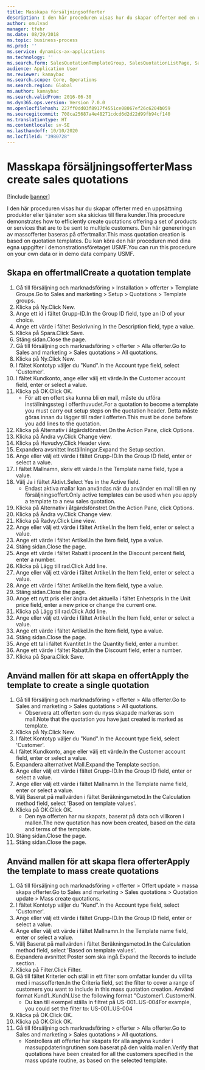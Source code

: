 ```yaml
---
title: Masskapa försäljningsofferter
description: I den här proceduren visas hur du skapar offerter med en uppsättning produkter eller tjänster som ska skickas till flera kunder.
author: omulvad
manager: tfehr
ms.date: 08/29/2018
ms.topic: business-process
ms.prod: ''
ms.service: dynamics-ax-applications
ms.technology: ''
ms.search.form: SalesQuotationTemplateGroup, SalesQuotationListPage, SalesCreateQuotation, SalesQuotationTable, SysQueryForm, SalesQuickQuote
audience: Application User
ms.reviewer: kamaybac
ms.search.scope: Core, Operations
ms.search.region: Global
ms.author: kamaybac
ms.search.validFrom: 2016-06-30
ms.dyn365.ops.version: Version 7.0.0
ms.openlocfilehash: 227ff0dd03f8917f4551ce08067ef26c6204b059
ms.sourcegitcommit: 708ca25687a4e48271cdcd6d2d22d99fb94cf140
ms.translationtype: HT
ms.contentlocale: sv-SE
ms.lasthandoff: 10/10/2020
ms.locfileid: "3980728"
---
```

# <a name="mass-create-sales-quotations"></a><span data-ttu-id="1df8d-103">Masskapa försäljningsofferter</span><span class="sxs-lookup"><span data-stu-id="1df8d-103">Mass create sales quotations</span></span>

[!include [banner](../../includes/banner.md)]

<span data-ttu-id="1df8d-104">I den här proceduren visas hur du skapar offerter med en uppsättning produkter eller tjänster som ska skickas till flera kunder.</span><span class="sxs-lookup"><span data-stu-id="1df8d-104">This procedure demonstrates how to efficiently create quotations offering a set of products or services that are to be sent to multiple customers.</span></span> <span data-ttu-id="1df8d-105">Den här genereringen av massofferter baseras på offertmallar.</span><span class="sxs-lookup"><span data-stu-id="1df8d-105">This mass quotation creation is based on quotation templates.</span></span> <span data-ttu-id="1df8d-106">Du kan köra den här proceduren med dina egna uppgifter i demonstrationsföretaget USMF.</span><span class="sxs-lookup"><span data-stu-id="1df8d-106">You can run this procedure on your own data or in demo data company USMF.</span></span>


## <a name="create-a-quotation-template"></a><span data-ttu-id="1df8d-107">Skapa en offertmall</span><span class="sxs-lookup"><span data-stu-id="1df8d-107">Create a quotation template</span></span>
1. <span data-ttu-id="1df8d-108">Gå till försäljning och marknadsföring > Installation > offerter > Template Groups.</span><span class="sxs-lookup"><span data-stu-id="1df8d-108">Go to Sales and marketing > Setup > Quotations > Template groups.</span></span>
2. <span data-ttu-id="1df8d-109">Klicka på Ny.</span><span class="sxs-lookup"><span data-stu-id="1df8d-109">Click New.</span></span>
3. <span data-ttu-id="1df8d-110">Ange ett id i fältet Grupp-ID.</span><span class="sxs-lookup"><span data-stu-id="1df8d-110">In the Group ID field, type an ID of your choice.</span></span>
4. <span data-ttu-id="1df8d-111">Ange ett värde i fältet Beskrivning.</span><span class="sxs-lookup"><span data-stu-id="1df8d-111">In the Description field, type a value.</span></span>
5. <span data-ttu-id="1df8d-112">Klicka på Spara.</span><span class="sxs-lookup"><span data-stu-id="1df8d-112">Click Save.</span></span>
6. <span data-ttu-id="1df8d-113">Stäng sidan.</span><span class="sxs-lookup"><span data-stu-id="1df8d-113">Close the page.</span></span>
7. <span data-ttu-id="1df8d-114">Gå till försäljning och marknadsföring > offerter > Alla offerter.</span><span class="sxs-lookup"><span data-stu-id="1df8d-114">Go to Sales and marketing > Sales quotations > All quotations.</span></span>
8. <span data-ttu-id="1df8d-115">Klicka på Ny.</span><span class="sxs-lookup"><span data-stu-id="1df8d-115">Click New.</span></span>
9. <span data-ttu-id="1df8d-116">I fältet Kontotyp väljer du "Kund".</span><span class="sxs-lookup"><span data-stu-id="1df8d-116">In the Account type field, select 'Customer'.</span></span>
10. <span data-ttu-id="1df8d-117">I fältet Kundkonto, ange eller välj ett värde.</span><span class="sxs-lookup"><span data-stu-id="1df8d-117">In the Customer account field, enter or select a value.</span></span>
11. <span data-ttu-id="1df8d-118">Klicka på OK.</span><span class="sxs-lookup"><span data-stu-id="1df8d-118">Click OK.</span></span>
    * <span data-ttu-id="1df8d-119">För att en offert ska kunna bli en mall, måste du utföra inställningssteg i offerthuvudet.</span><span class="sxs-lookup"><span data-stu-id="1df8d-119">For a quotation to become a template you must carry out  setup steps on the quotation header.</span></span> <span data-ttu-id="1df8d-120">Detta måste göras innan du lägger till rader i offerten.</span><span class="sxs-lookup"><span data-stu-id="1df8d-120">This must be done before you add lines to the quotation.</span></span>   
12. <span data-ttu-id="1df8d-121">Klicka på Alternativ i åtgärdsfönstret.</span><span class="sxs-lookup"><span data-stu-id="1df8d-121">On the Action Pane, click Options.</span></span>
13. <span data-ttu-id="1df8d-122">Klicka på Ändra vy.</span><span class="sxs-lookup"><span data-stu-id="1df8d-122">Click Change view.</span></span>
14. <span data-ttu-id="1df8d-123">Klicka på Huvudvy.</span><span class="sxs-lookup"><span data-stu-id="1df8d-123">Click Header view.</span></span>
15. <span data-ttu-id="1df8d-124">Expandera avsnittet Inställningar.</span><span class="sxs-lookup"><span data-stu-id="1df8d-124">Expand the Setup section.</span></span>
16. <span data-ttu-id="1df8d-125">Ange eller välj ett värde i fältet Grupp-ID.</span><span class="sxs-lookup"><span data-stu-id="1df8d-125">In the Group ID field, enter or select a value.</span></span>
17. <span data-ttu-id="1df8d-126">I fältet Mallnamn, skriv ett värde.</span><span class="sxs-lookup"><span data-stu-id="1df8d-126">In the Template name field, type a value.</span></span>
18. <span data-ttu-id="1df8d-127">Välj Ja i fältet Aktivt.</span><span class="sxs-lookup"><span data-stu-id="1df8d-127">Select Yes in the Active field.</span></span>
    * <span data-ttu-id="1df8d-128">Endast aktiva mallar kan användas när du använder en mall till en ny försäljningsoffert.</span><span class="sxs-lookup"><span data-stu-id="1df8d-128">Only active templates can be used when you apply a template to a new sales quotation.</span></span>  
19. <span data-ttu-id="1df8d-129">Klicka på Alternativ i åtgärdsfönstret.</span><span class="sxs-lookup"><span data-stu-id="1df8d-129">On the Action Pane, click Options.</span></span>
20. <span data-ttu-id="1df8d-130">Klicka på Ändra vy.</span><span class="sxs-lookup"><span data-stu-id="1df8d-130">Click Change view.</span></span>
21. <span data-ttu-id="1df8d-131">Klicka på Radvy.</span><span class="sxs-lookup"><span data-stu-id="1df8d-131">Click Line view.</span></span>
22. <span data-ttu-id="1df8d-132">Ange eller välj ett värde i fältet Artikel.</span><span class="sxs-lookup"><span data-stu-id="1df8d-132">In the Item field, enter or select a value.</span></span>
23. <span data-ttu-id="1df8d-133">Ange ett värde i fältet Artikel.</span><span class="sxs-lookup"><span data-stu-id="1df8d-133">In the Item field, type a value.</span></span>
24. <span data-ttu-id="1df8d-134">Stäng sidan.</span><span class="sxs-lookup"><span data-stu-id="1df8d-134">Close the page.</span></span>
25. <span data-ttu-id="1df8d-135">Ange ett värde i fältet Rabatt i procent.</span><span class="sxs-lookup"><span data-stu-id="1df8d-135">In the Discount percent field, enter a number.</span></span>
26. <span data-ttu-id="1df8d-136">Klicka på Lägg till rad.</span><span class="sxs-lookup"><span data-stu-id="1df8d-136">Click Add line.</span></span>
27. <span data-ttu-id="1df8d-137">Ange eller välj ett värde i fältet Artikel.</span><span class="sxs-lookup"><span data-stu-id="1df8d-137">In the Item field, enter or select a value.</span></span>
28. <span data-ttu-id="1df8d-138">Ange ett värde i fältet Artikel.</span><span class="sxs-lookup"><span data-stu-id="1df8d-138">In the Item field, type a value.</span></span>
29. <span data-ttu-id="1df8d-139">Stäng sidan.</span><span class="sxs-lookup"><span data-stu-id="1df8d-139">Close the page.</span></span>
30. <span data-ttu-id="1df8d-140">Ange ett nytt pris eller ändra det aktuella i fältet Enhetspris.</span><span class="sxs-lookup"><span data-stu-id="1df8d-140">In the Unit price field, enter a new price or change the current one.</span></span>
31. <span data-ttu-id="1df8d-141">Klicka på Lägg till rad.</span><span class="sxs-lookup"><span data-stu-id="1df8d-141">Click Add line.</span></span>
32. <span data-ttu-id="1df8d-142">Ange eller välj ett värde i fältet Artikel.</span><span class="sxs-lookup"><span data-stu-id="1df8d-142">In the Item field, enter or select a value.</span></span>
33. <span data-ttu-id="1df8d-143">Ange ett värde i fältet Artikel.</span><span class="sxs-lookup"><span data-stu-id="1df8d-143">In the Item field, type a value.</span></span>
34. <span data-ttu-id="1df8d-144">Stäng sidan.</span><span class="sxs-lookup"><span data-stu-id="1df8d-144">Close the page.</span></span>
35. <span data-ttu-id="1df8d-145">Ange ett tal i fältet Kvantitet.</span><span class="sxs-lookup"><span data-stu-id="1df8d-145">In the Quantity field, enter a number.</span></span>
36. <span data-ttu-id="1df8d-146">Ange ett värde i fältet Rabatt.</span><span class="sxs-lookup"><span data-stu-id="1df8d-146">In the Discount field, enter a number.</span></span>
37. <span data-ttu-id="1df8d-147">Klicka på Spara.</span><span class="sxs-lookup"><span data-stu-id="1df8d-147">Click Save.</span></span>

## <a name="apply-the-template-to-create-a-single-quotation"></a><span data-ttu-id="1df8d-148">Använd mallen för att skapa en offert</span><span class="sxs-lookup"><span data-stu-id="1df8d-148">Apply the template to create a single quotation</span></span>
1. <span data-ttu-id="1df8d-149">Gå till försäljning och marknadsföring > offerter > Alla offerter.</span><span class="sxs-lookup"><span data-stu-id="1df8d-149">Go to Sales and marketing > Sales quotations > All quotations.</span></span>
    * <span data-ttu-id="1df8d-150">Observera att offerten som du nyss skapade markeras som mall.</span><span class="sxs-lookup"><span data-stu-id="1df8d-150">Note that the quotation you have just created is marked as template.</span></span>  
2. <span data-ttu-id="1df8d-151">Klicka på Ny.</span><span class="sxs-lookup"><span data-stu-id="1df8d-151">Click New.</span></span>
3. <span data-ttu-id="1df8d-152">I fältet Kontotyp väljer du "Kund".</span><span class="sxs-lookup"><span data-stu-id="1df8d-152">In the Account type field, select 'Customer'.</span></span>
4. <span data-ttu-id="1df8d-153">I fältet Kundkonto, ange eller välj ett värde.</span><span class="sxs-lookup"><span data-stu-id="1df8d-153">In the Customer account field, enter or select a value.</span></span>
5. <span data-ttu-id="1df8d-154">Expandera alternativet Mall.</span><span class="sxs-lookup"><span data-stu-id="1df8d-154">Expand the Template section.</span></span>
6. <span data-ttu-id="1df8d-155">Ange eller välj ett värde i fältet Grupp-ID.</span><span class="sxs-lookup"><span data-stu-id="1df8d-155">In the Group ID field, enter or select a value.</span></span>
7. <span data-ttu-id="1df8d-156">Ange eller välj ett värde i fältet Mallnamn.</span><span class="sxs-lookup"><span data-stu-id="1df8d-156">In the Template name field, enter or select a value.</span></span>
8. <span data-ttu-id="1df8d-157">Välj Baserat på mallvärden i fältet Beräkningsmetod.</span><span class="sxs-lookup"><span data-stu-id="1df8d-157">In the Calculation method field, select 'Based on template values'.</span></span>
9. <span data-ttu-id="1df8d-158">Klicka på OK.</span><span class="sxs-lookup"><span data-stu-id="1df8d-158">Click OK.</span></span>
    * <span data-ttu-id="1df8d-159">Den nya offerten har nu skapats, baserat på data och villkoren i mallen.</span><span class="sxs-lookup"><span data-stu-id="1df8d-159">The new quotation has now been created, based on the data and terms of the template.</span></span>  
10. <span data-ttu-id="1df8d-160">Stäng sidan.</span><span class="sxs-lookup"><span data-stu-id="1df8d-160">Close the page.</span></span>
11. <span data-ttu-id="1df8d-161">Stäng sidan.</span><span class="sxs-lookup"><span data-stu-id="1df8d-161">Close the page.</span></span>

## <a name="apply-the-template-to-mass-create-quotations"></a><span data-ttu-id="1df8d-162">Använd mallen för att skapa flera offerter</span><span class="sxs-lookup"><span data-stu-id="1df8d-162">Apply the template to mass create quotations</span></span>
1. <span data-ttu-id="1df8d-163">Gå till försäljning och marknadsföring > offerter > Offert update > massa skapa offerter.</span><span class="sxs-lookup"><span data-stu-id="1df8d-163">Go to Sales and marketing > Sales quotations > Quotation update > Mass create quotations.</span></span>
2. <span data-ttu-id="1df8d-164">I fältet Kontotyp väljer du "Kund".</span><span class="sxs-lookup"><span data-stu-id="1df8d-164">In the Account type field, select 'Customer'.</span></span>
3. <span data-ttu-id="1df8d-165">Ange eller välj ett värde i fältet Grupp-ID.</span><span class="sxs-lookup"><span data-stu-id="1df8d-165">In the Group ID field, enter or select a value.</span></span>
4. <span data-ttu-id="1df8d-166">Ange eller välj ett värde i fältet Mallnamn.</span><span class="sxs-lookup"><span data-stu-id="1df8d-166">In the Template name field, enter or select a value.</span></span>
5. <span data-ttu-id="1df8d-167">Välj Baserat på mallvärden i fältet Beräkningsmetod.</span><span class="sxs-lookup"><span data-stu-id="1df8d-167">In the Calculation method field, select 'Based on template values'.</span></span>
6. <span data-ttu-id="1df8d-168">Expandera avsnittet Poster som ska ingå.</span><span class="sxs-lookup"><span data-stu-id="1df8d-168">Expand the Records to include section.</span></span>
7. <span data-ttu-id="1df8d-169">Klicka på Filter.</span><span class="sxs-lookup"><span data-stu-id="1df8d-169">Click Filter.</span></span>
8. <span data-ttu-id="1df8d-170">Gå till fältet Kriterier och ställ in ett filter som omfattar kunder du vill ta med i massofferten.</span><span class="sxs-lookup"><span data-stu-id="1df8d-170">In the Criteria field, set the filter to cover a range of customers you want to include in this mass quotation creation.</span></span> <span data-ttu-id="1df8d-171">Använd format Kund1..KundN.</span><span class="sxs-lookup"><span data-stu-id="1df8d-171">Use the following format "Customer1..CustomerN.</span></span>
    * <span data-ttu-id="1df8d-172">Du kan till exempel ställa in filtret på US-001..US-004</span><span class="sxs-lookup"><span data-stu-id="1df8d-172">For example, you could set the filter to: US-001..US-004</span></span>  
9. <span data-ttu-id="1df8d-173">Klicka på OK.</span><span class="sxs-lookup"><span data-stu-id="1df8d-173">Click OK.</span></span>
10. <span data-ttu-id="1df8d-174">Klicka på OK.</span><span class="sxs-lookup"><span data-stu-id="1df8d-174">Click OK.</span></span>
11. <span data-ttu-id="1df8d-175">Gå till försäljning och marknadsföring > offerter > Alla offerter.</span><span class="sxs-lookup"><span data-stu-id="1df8d-175">Go to Sales and marketing > Sales quotations > All quotations.</span></span>
    * <span data-ttu-id="1df8d-176">Kontrollera att offerter har skapats för alla angivna kunder i massuppdateringrutinen som baserat på den valda mallen.</span><span class="sxs-lookup"><span data-stu-id="1df8d-176">Verify that quotations have been created for all the customers specified in the mass update routine, as based on the selected template.</span></span>  

